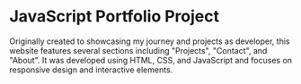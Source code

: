 # JavaScript Portfolio Project

Originally created to showcasing my journey and projects as developer, this website features several sections including "Projects", "Contact", and "About". It was developed using HTML, CSS, and JavaScript and focuses on responsive design and interactive elements.
